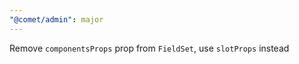 ```yaml
---
"@comet/admin": major
---
```


Remove `componentsProps` prop from `FieldSet`, use `slotProps` instead
